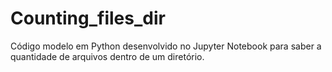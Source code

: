 # Counting_files_dir
Código modelo em Python desenvolvido no Jupyter Notebook para saber a quantidade de arquivos dentro de um diretório.
